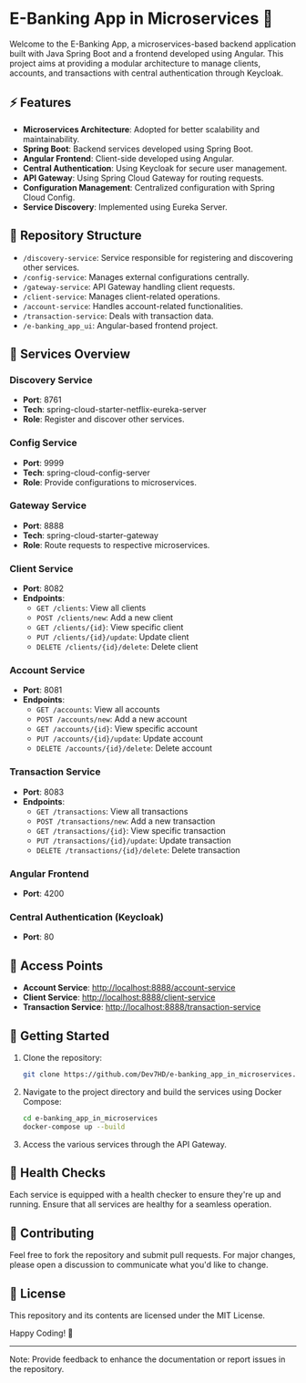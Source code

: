 # E-Banking App in Microservices 🚀

Welcome to the E-Banking App, a microservices-based backend application built with Java Spring Boot and a frontend developed using Angular. This project aims at providing a modular architecture to manage clients, accounts, and transactions with central authentication through Keycloak.

## ⚡ Features

- **Microservices Architecture**: Adopted for better scalability and maintainability.
- **Spring Boot**: Backend services developed using Spring Boot.
- **Angular Frontend**: Client-side developed using Angular.
- **Central Authentication**: Using Keycloak for secure user management.
- **API Gateway**: Using Spring Cloud Gateway for routing requests.
- **Configuration Management**: Centralized configuration with Spring Cloud Config.
- **Service Discovery**: Implemented using Eureka Server.

## 📁 Repository Structure

- `/discovery-service`: Service responsible for registering and discovering other services.
- `/config-service`: Manages external configurations centrally.
- `/gateway-service`: API Gateway handling client requests.
- `/client-service`: Manages client-related operations.
- `/account-service`: Handles account-related functionalities.
- `/transaction-service`: Deals with transaction data.
- `/e-banking_app_ui`: Angular-based frontend project.

## 🔧 Services Overview

### Discovery Service
- **Port**: 8761
- **Tech**: spring-cloud-starter-netflix-eureka-server
- **Role**: Register and discover other services.

### Config Service
- **Port**: 9999
- **Tech**: spring-cloud-config-server
- **Role**: Provide configurations to microservices.

### Gateway Service
- **Port**: 8888
- **Tech**: spring-cloud-starter-gateway
- **Role**: Route requests to respective microservices.

### Client Service
- **Port**: 8082
- **Endpoints**:
    - `GET /clients`: View all clients
    - `POST /clients/new`: Add a new client
    - `GET /clients/{id}`: View specific client
    - `PUT /clients/{id}/update`: Update client
    - `DELETE /clients/{id}/delete`: Delete client

### Account Service
- **Port**: 8081
- **Endpoints**:
    - `GET /accounts`: View all accounts
    - `POST /accounts/new`: Add a new account
    - `GET /accounts/{id}`: View specific account
    - `PUT /accounts/{id}/update`: Update account
    - `DELETE /accounts/{id}/delete`: Delete account

### Transaction Service
- **Port**: 8083
- **Endpoints**:
    - `GET /transactions`: View all transactions
    - `POST /transactions/new`: Add a new transaction
    - `GET /transactions/{id}`: View specific transaction
    - `PUT /transactions/{id}/update`: Update transaction
    - `DELETE /transactions/{id}/delete`: Delete transaction

### Angular Frontend
- **Port**: 4200

### Central Authentication (Keycloak)
- **Port**: 80

## 🔗 Access Points

- **Account Service**: [http://localhost:8888/account-service](http://localhost:8888/account-service)
- **Client Service**: [http://localhost:8888/client-service](http://localhost:8888/client-service)
- **Transaction Service**: [http://localhost:8888/transaction-service](http://localhost:8888/transaction-service)

## 🚀 Getting Started

1. Clone the repository:
   ```bash
   git clone https://github.com/Dev7HD/e-banking_app_in_microservices.git
   ```
2. Navigate to the project directory and build the services using Docker Compose:
   ```bash
   cd e-banking_app_in_microservices
   docker-compose up --build
   ```
3. Access the various services through the API Gateway.

## 📜 Health Checks

Each service is equipped with a health checker to ensure they're up and running. Ensure that all services are healthy for a seamless operation.

## 🤝 Contributing

Feel free to fork the repository and submit pull requests. For major changes, please open a discussion to communicate what you'd like to change.

## 📃 License

This repository and its contents are licensed under the MIT License.

Happy Coding! 🎉

---

Note: Provide feedback to enhance the documentation or report issues in the repository.